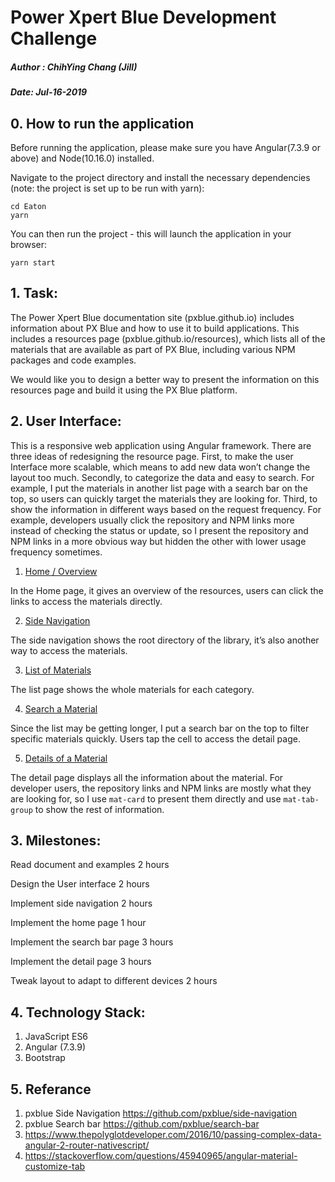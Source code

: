 # Power Xpert Blue Development Challenge

##### Author : ChihYing Chang (Jill)
##### Date: Jul-16-2019

## 0. How to run the application

Before running the application, please make sure you have Angular(7.3.9 or above) and Node(10.16.0) installed.

Navigate to the project directory and install the necessary dependencies (note: the project is set up to be run with yarn):

```
cd Eaton
yarn
```

You can then run the project - this will launch the application in your browser:
```
yarn start
```

## 1. Task:

The Power Xpert Blue documentation site (pxblue.github.io) includes information about PX Blue and how to use it to build applications. This includes a resources page (pxblue.github.io/resources), which lists all of the materials that are available as part of PX Blue, including various NPM packages and code examples.

We would like you to design a better way to present the information on this resources page and build it using the PX Blue platform.
## 2. User Interface:

This is a responsive web application using Angular framework. There are three ideas of redesigning the resource page. First, to make the user Interface more scalable, which means to add new data won’t change the layout too much.  Secondly, to categorize the data and easy to search. For example, I put the materials in another list page with a search bar on the top, so users can quickly target the materials they are looking for.  Third, to show the information in different ways based on the request frequency. For example, developers usually click the repository and NPM links more instead of checking the status or update, so I present the repository and NPM links in a more obvious way but hidden the other with lower usage frequency sometimes.

1. [Home / Overview](https://ibb.co/9WddXwX)

In the Home page, it gives an overview of the resources, users can click the links to access the materials directly.  

2. [Side Navigation](https://ibb.co/qs2ppBH)

The side navigation shows the root directory of the library, it’s also another way to access the materials.   

3. [List of Materials](https://ibb.co/fpr3p7s)

The list page shows the whole materials for each category. 

4. [Search a Material](https://ibb.co/9p4yVw9)

Since the list may be getting longer, I put a search bar on the top to filter specific materials quickly. Users tap the cell to access the detail page.

5. [Details of a Material](https://ibb.co/XV7mLxn)

The detail page displays all the information about the material. For developer users, the repository links and NPM links are mostly what they are looking for, so I use ``` mat-card ``` to present them directly and use ``` mat-tab-group ``` to show the rest of information.


## 3. Milestones:

Read document and examples   2 hours

Design the User interface   2 hours

Implement side navigation   2 hours 

Implement the home page   1 hour

Implement the search bar page   3 hours 

Implement the detail page   3 hours 

Tweak layout to adapt to different devices   2 hours  


## 4. Technology Stack:

1. JavaScript ES6
2. Angular (7.3.9)
3. Bootstrap

## 5. Referance 
1. pxblue Side Navigation
https://github.com/pxblue/side-navigation
2. pxblue Search bar
https://github.com/pxblue/search-bar
3. https://www.thepolyglotdeveloper.com/2016/10/passing-complex-data-angular-2-router-nativescript/
4. https://stackoverflow.com/questions/45940965/angular-material-customize-tab
